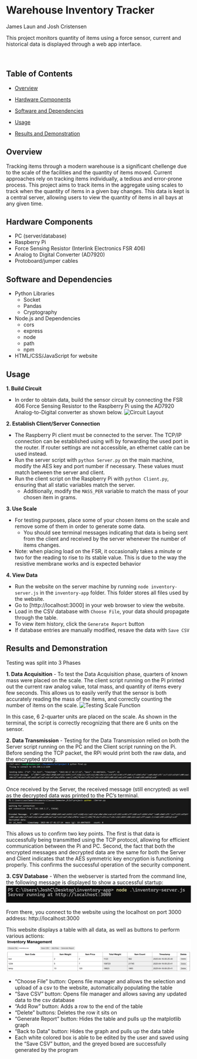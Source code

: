 # Warehouse Inventory Tracker

James Laun and Josh Cristensen

This project monitors quantity of items using a force sensor, current and 
historical data is displayed through a web app interface.

 
## Table of Contents 

- [Overview](#overview)  

- [Hardware Components](#hardware-components)  

- [Software and Dependencies](#software-and-dependencies)  

- [Usage](#usage)  

- [Results and Demonstration](#results-and-demonstration)  


## Overview

Tracking items through a modern warehouse is a significant chellenge due to the 
scale of the facilities and the quantity of items moved. Current approaches rely 
on tracking items individually, a tedious and error-prone process. This project
aims to track items in the aggregate using scales to track when the quantity of
items in a given bay changes. This data is kept is a central server, allowing
users to view the quantity of items in all bays at any given time.


## Hardware Components

- PC (server/database)
- Raspberry Pi
- Force Sensing Resistor (Interlink Electronics FSR 406)
- Analog to Digital Converter (AD7920)
- Protoboard/jumper cables


## Software and Dependencies

- Python Libraries
    - Socket
    - Pandas
    - Cryptography
- Node.js and Dependencies
    - cors
    - express
    - node
    - path
    - npm
- HTML/CSS/JavaScript for website


## Usage

**1. Build Circuit**
- In order to obtain data, build the sensor circuit by 
connecting the FSR 406 Force Sensing Resistor to the Raspberry Pi using the 
AD7920 Analog-to-Digital converter as shown below.
![Circuit Layout](./images/circuit.PNG)

**2. Establish Client/Server Connection** 
- The Raspberry Pi client must be connected to the server. The TCP/IP connection 
can be established using wifi by forwarding the used port in the router. If 
router settings are not accessible, an ethernet cable can be used instead. 
- Run the server script with `python Server.py` on the main machine, modify the AES 
key and port number if necessary. These values must match between the server and client.
- Run the client script on the Raspberry Pi with `python Client.py`, ensuring that
all static variables match the server.
    - Additionally, modify the `MASS_PER` variable to match the mass of your 
    chosen item in grams.

**3. Use Scale**
- For testing purposes, place some of your chosen items on the scale and remove 
some of them in order to generate some data. 
    - You should see terminal messages indicating that data is being sent from
    the client and received by the server whenever the number of items changes.
- Note: when placing load on the FSR, it occasionally takes a minute or two for 
the reading to rise to its stable value. This is due to the way the resistive 
membrane works and is expected behavior

**4. View Data**
- Run the website on the server machine by running `node inventory-server.js` 
in the `inventory-app` folder. This folder stores all files used by the website.
- Go to [http://localhost:3000] in your web browser to view the website.
- Load in the CSV database with `Choose File`, your data should propagate 
through the table.
- To view item history, click the `Generate Report` button
- If database entries are manually modified, resave the data with `Save CSV`


## Results and Demonstration

Testing was split into 3 Phases

**1. Data Acquisition** - To test the Data Acquisition phase, quarters of known 
mass were placed on the scale. The client script running on the Pi printed out 
the current raw analog value, total mass, and quantity of items every few seconds. 
This allows us to easily verify that the sensor is both accurately reading the mass 
of the items, and correctly counting the number of items on the scale.
![Testing Scale Function](./images/scale_test.PNG)

In this case, 6 2-quarter units are placed on the scale. As shown in the terminal, 
the script is correctly recognizing that there are 6 units on the sensor.


**2. Data Transmission** - Testing for the Data Transmission relied on both the 
Server script running on the PC and the Client script running on the Pi. Before 
sending the TCP packet, the RPi would print both the raw data, and the encrypted 
string. 
![Transmitting Data](./images/transmit.PNG)

Once received by the Server, the received message (still encrypted) as 
well as the decrypted data was printed to the PC’s terminal.
![Receiving Data](./images/receive.PNG)

This allows us to confirm two key points. The first is that data is successfully 
being transmitted using the TCP protocol, allowing for efficient communication 
between the Pi and PC. Second, the fact that both the encrypted messages and 
decrypted data are the same for both the Server and Client indicates that the 
AES symmetric key encryption is functioning properly. This confirms the 
successful operation of the security component.


**3. CSV Database** - When the webserver is started from the command line, the 
following message is displayed to show a successful startup:
![Running Webserver](./images/webserver.PNG)

From there, you connect to the website using the localhost on port 3000 address:
http://localhost:3000

This website displays a table with all data, as well as buttons to perform various actions:
![Website Screenshot](./images/website.PNG)

- “Choose File” button: Opens file manager and allows the selection and upload 
of a csv to the website, automatically populating the table
- “Save CSV” button: Opens file manager and allows saving any updated data to 
the csv database
- “Add Row” button: Adds a row to the end of the table
- “Delete” buttons: Deletes the row it sits on
- “Generate Report” button: Hides the table and pulls up the matplotlib graph
- “Back to Data” button: Hides the graph and pulls up the data table
- Each white colored box is able to be edited by the user and saved using the 
“Save CSV” button, and the greyed boxed are successfully generated by the program
